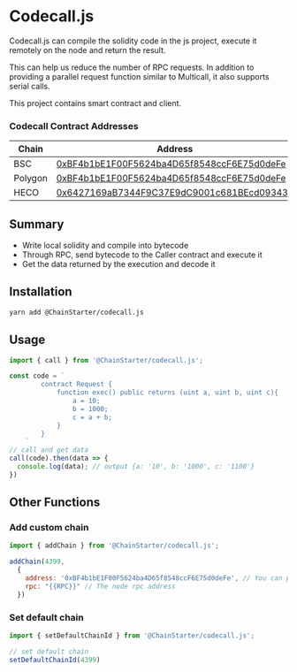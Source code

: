 # Codecall.js

Codecall.js can compile the solidity code in the js project, execute it remotely on the node and return the result.

This can help us reduce the number of RPC requests. In addition to providing a parallel request function similar to Multicall, it also supports serial calls.

This project contains smart contract and client.

### Codecall Contract Addresses
| Chain   | Address |
|---------| ------- |
| BSC     | [0xBF4b1bE1F00F5624ba4D65f8548ccF6E75d0deFe](https://bscscan.com/address/0xbf4b1be1f00f5624ba4d65f8548ccf6e75d0defe) |
| Polygon | [0xBF4b1bE1F00F5624ba4D65f8548ccF6E75d0deFe](https://polygonscan.com/address/0xbf4b1be1f00f5624ba4d65f8548ccf6e75d0defe)
| HECO    | [0x6427169aB7344F9C37E9dC9001c681BEcd09343d](https://hecoinfo.com/address/0x6427169aB7344F9C37E9dC9001c681BEcd09343d)

## Summary

- Write local solidity and compile into bytecode
- Through RPC, send bytecode to the Caller contract and execute it
- Get the data returned by the execution and decode it

## Installation

```bash
yarn add @ChainStarter/codecall.js
```


## Usage

```javascript
import { call } from '@ChainStarter/codecall.js';

const code = `
        contract Request {
            function exec() public returns (uint a, uint b, uint c){
                a = 10;
                b = 1000;
                c = a + b;
            }
        }
    `
// call and get data
call(code).then(data => {
  console.log(data); // output {a: '10', b: '1000', c: '1100'}
})
```


## Other Functions
### Add custom chain
```javascript
import { addChain } from '@ChainStarter/codecall.js';

addChain(4399,
  {
    address: '0xBF4b1bE1F00F5624ba4D65f8548ccF6E75d0deFe', // You can publish the contract on other chains by yourself
    rpc: "{{RPC}}" // The node rpc address
  })
```

### Set default chain
```javascript
import { setDefaultChainId } from '@ChainStarter/codecall.js';

// set default chain
setDefaultChainId(4399)
```
